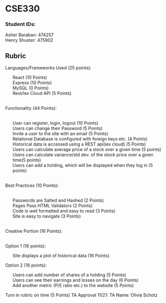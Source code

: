 # CSE330
### Student IDs:
Asher Baraban: 474257 <br>
Henry Shuster: 475902

## Rubric

Languages/Frameworks Used (25 points):
<ol>
 <list> React (10 Points)</list> <br> 
 <list>Express (10 Points)</list> <br> 
 <list> MySQL (0 Points)</list> <br>
 <list> Rest/iex Cloud API (5 Points)</list> <br>
</ol>
<br>
Functionality (44 Points): <br><br>
 <ol>
  <list>User can register, login, logout (10 Points)</list> <br>
  <list>Users can change their Password (5 Points)</list> <br>
  <list>Invite a user to the site with an email (5 Points)</list> <br>
  <list>Relational Database is configured with foreign keys etc. (4 Points)</list> <br>
  <list>Historical data is accessed using a REST api(iex cloud) (5 Points)</list> <br>
  <list>Users can calculate average price of a stock over a given time (5 points)</list> <br>
  <list>Users can calculate variance/std dev. of the stock price over a given time(5 points) </list><br>
  <list>Users can add a holding, which will be displayed when they log in (5 points)</list> <br>
 </ol>
<br>
Best Practices (10 Points): <br><br>
<ol>
  <list>Passwords are Salted and Hashed (2 Points)</list> <br>
  <list>Pages Pass HTML Validators (2 Points)</list> <br>
  <list>Code is well formatted and easy to read (3 Points)</list> <br>
  <list>Site is easy to navigate (3 Points)</list> <br>
<br>
</ol>
Creative Portion (16 Points):<br><br>

 Option 1 (16 points):<br>
 <ol>
 <list>Site displays a plot of historical data (16 Points)</list> <br>
 </ol>
 Option 2 (16 points):<br>
 <ol>
 <list>Users can add number of shares of a holding (5 Points) </list> <br>
 <list>Users can see their earnings and losses on the day (6 Points)</list> <br>
 <list>Add another metric (P/E ratio etc.) to the website (5 Points) </list><br>
</ol>
 
Turn in rubric on time (5 Points)
TA Approval 11/21: TA Name: Olivia Schotz
